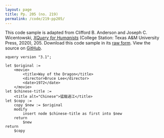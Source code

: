 ```yaml
---
layout: page
title: Pp. 205 (no. 219)
permalink: /code/219-pp205/
---
```


This code sample is adapted from Clifford B. Anderson and Joseph C. Wicentowski, 
[_XQuery for Humanists_](/) (College Station: Texas A&M University Press, 2020), 205. 
Download this code sample in its [raw form](/code/219-pp205/219-pp205.xq).
View the source on [GitHub](https://github.com/coding4humanists/xquery4humanists/blob/release/code/219-pp205/219-pp205.xq).

```xquery
xquery version "3.1";

let $original :=
    <movie>
        <title>Way of the Dragon</title>
        <director>Bruce Lee</director>
        <date>1972</date>
    </movie>
let $chinese-title :=
    <title alt="Chinese">猛龍過江</title>
let $copy :=
    copy $new := $original
    modify
        insert node $chinese-title as first into $new
    return
        $new
return
    $copy
```  
